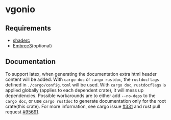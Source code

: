 # vgonio

## Requirements

* [shaderc](https://github.com/google/shaderc)
* [Embree3](https://www.embree.org/)(optional)

## Documentation

To support latex, when generating the documentation extra html header content will be added. With `cargo doc` or 
`cargo rustdoc`, the `rustdocflags` defined in `./cargo/config.toml` will be used. With `cargo doc`, `rustdocflags` is
applied globally (applies to each dependent crate), it will mess up dependencies. Possible workarounds are to either add
`--no-deps` to the `cargo doc`, or use `cargo rustdoc` to generate documentation only for the root crate(this crate). 
For more information, see cargo issue [#331](https://github.com/rust-lang/cargo/issues/331)
and rust pull request [#95691](https://github.com/rust-lang/rust/pull/95691).